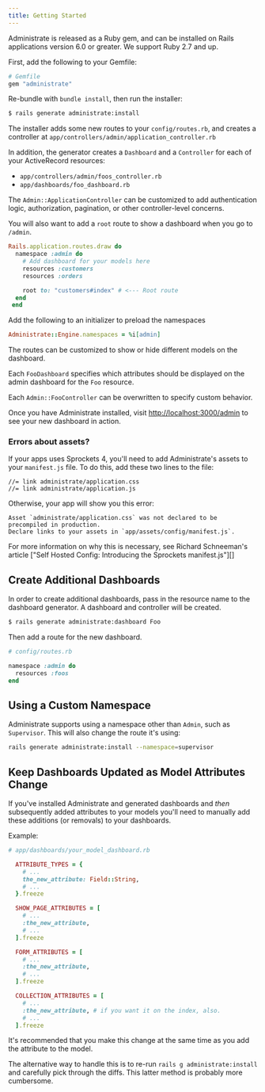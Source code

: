 ```yaml
---
title: Getting Started
---
```


Administrate is released as a Ruby gem, and can be installed on Rails
applications version 6.0 or greater. We support Ruby 2.7 and up.

First, add the following to your Gemfile:

```ruby
# Gemfile
gem "administrate"
```

Re-bundle with `bundle install`, then run the installer:

```bash
$ rails generate administrate:install
```

The installer adds some new routes to your `config/routes.rb`,
and creates a controller at `app/controllers/admin/application_controller.rb`

In addition, the generator creates a `Dashboard` and a `Controller` for each of
your ActiveRecord resources:

- `app/controllers/admin/foos_controller.rb`
- `app/dashboards/foo_dashboard.rb`

The `Admin::ApplicationController` can be customized to add
authentication logic, authorization, pagination,
or other controller-level concerns.

You will also want to add a `root` route to show a dashboard when you go to `/admin`.

```ruby
Rails.application.routes.draw do
  namespace :admin do
    # Add dashboard for your models here
    resources :customers
    resources :orders

    root to: "customers#index" # <--- Root route
  end
 end
```

Add the following to an initializer to preload the namespaces
```ruby
Administrate::Engine.namespaces = %i[admin]
```

The routes can be customized to show or hide
different models on the dashboard.

Each `FooDashboard` specifies which attributes should be displayed
on the admin dashboard for the `Foo` resource.

Each `Admin::FooController` can be overwritten to specify custom behavior.

Once you have Administrate installed,
visit <http://localhost:3000/admin> to see your new dashboard in action.

### Errors about assets?

If your apps uses Sprockets 4, you'll need to add Administrate's assets to
your `manifest.js` file. To do this, add these two lines to the file:

```
//= link administrate/application.css
//= link administrate/application.js
```

Otherwise, your app will show you this error:

```
Asset `administrate/application.css` was not declared to be precompiled in production.
Declare links to your assets in `app/assets/config/manifest.js`.
```

For more information on why this is necessary, see Richard Schneeman's article
["Self Hosted Config: Introducing the Sprockets manifest.js"][]

[schneems]: https://www.schneems.com/2017/11/22/self-hosted-config-introducing-the-sprockets-manifestjs

## Create Additional Dashboards

In order to create additional dashboards, pass in the resource name to
the dashboard generator. A dashboard and controller will be created.

```bash
$ rails generate administrate:dashboard Foo
```

Then add a route for the new dashboard.

```ruby
# config/routes.rb

namespace :admin do
  resources :foos
end
```

## Using a Custom Namespace

Administrate supports using a namespace other than `Admin`, such as
`Supervisor`. This will also change the route it's using:

```sh
rails generate administrate:install --namespace=supervisor
```

## Keep Dashboards Updated as Model Attributes Change

If you've installed Administrate and generated dashboards and _then_
subsequently added attributes to your models you'll need to manually add
these additions (or removals) to your dashboards.

Example:

```ruby
# app/dashboards/your_model_dashboard.rb

  ATTRIBUTE_TYPES = {
    # ...
    the_new_attribute: Field::String,
    # ...
  }.freeze

  SHOW_PAGE_ATTRIBUTES = [
    # ...
    :the_new_attribute,
    # ...
  ].freeze

  FORM_ATTRIBUTES = [
    # ...
    :the_new_attribute,
    # ...
  ].freeze

  COLLECTION_ATTRIBUTES = [
    # ...
    :the_new_attribute, # if you want it on the index, also.
    # ...
  ].freeze
```

It's recommended that you make this change at the same time as you add the
attribute to the model.

The alternative way to handle this is to re-run `rails g administrate:install`
and carefully pick through the diffs. This latter method is probably more
cumbersome.
